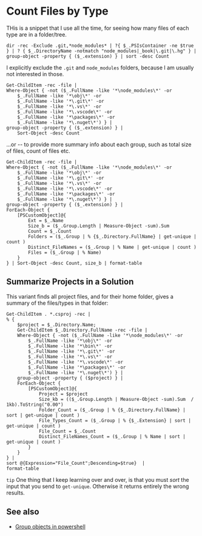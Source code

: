 ﻿# Count Files by Type

THis is a snippet that I use all the time, for seeing how many files of each type are in a folder/tree.

	dir -rec -Exclude .git,*node_modules* | ?{ $_.PSIsContainer -ne $true } | ? { $_.DirectoryName -notmatch "node_modules|_book|\.git|\.hg" } | group-object -property { ($_.extension) } | sort -desc Count

I explicitly exclude the `.git` and `node_modules` folders, because I am usually not interested in those.

	Get-ChildItem -rec -file |
	Where-Object { -not ($_.FullName -like '*\node_modules\*' -or
		$_.FullName -like '*\obj\*' -or
		$_.FullName -like '*\.git\*' -or
		$_.FullName -like '*\.vs\*' -or
		$_.FullName -like '*\.vscode\*' -or
		$_.FullName -like '*\packages\*' -or
		$_.FullName -like '*\.nuget\*') } |
	group-object -property { ($_.extension) } |
		Sort-Object -desc Count

...or -- to provide more summary info about each group, such as total size of files, count of files etc.

	Get-ChildItem -rec -file |
	Where-Object { -not ($_.FullName -like '*\node_modules\*' -or
		$_.FullName -like '*\obj\*' -or
		$_.FullName -like '*\.git\*' -or
		$_.FullName -like '*\.vs\*' -or
		$_.FullName -like '*\.vscode\*' -or
		$_.FullName -like '*\packages\*' -or
		$_.FullName -like '*\.nuget\*') } |
	group-object -property { ($_.extension) } |
	ForEach-Object {
		[PSCustomObject]@{
			Ext = $_.Name
			Size_b = ($_.Group.Length | Measure-Object -sum).Sum
			Count = $_.Count
			Folders = ($_.Group | % {$_.Directory.FullName} | get-unique | count )
			Distinct_FileNames = ($_.Group | % Name | get-unique | count )
			Files = ($_.Group | % Name)
		}
	} | Sort-Object -desc Count, size_b | format-table


## Summarize Projects in a Solution

This variant finds all project files, and for their home folder, gives a summary of the files/types in that folder:


	Get-ChildItem . *.csproj -rec |
	% {
		$project = $_.Directory.Name;
		Get-ChildItem $_.Directory.FullName -rec -file |
		Where-Object { -not ($_.FullName -like '*\node_modules\*' -or
			$_.FullName -like '*\obj\*' -or
			$_.FullName -like '*\bin\*' -or
			$_.FullName -like '*\.git\*' -or
			$_.FullName -like '*\.vs\*' -or
			$_.FullName -like '*\.vscode\*' -or
			$_.FullName -like '*\packages\*' -or
			$_.FullName -like '*\.nuget\*') } |
		group-object -property { ($project) } |
		ForEach-Object {
			[PSCustomObject]@{
				Project = $project
				Size_kb = (($_.Group.Length | Measure-Object -sum).Sum  / 1kb).ToString("0.00")
				Folder_Count = ($_.Group | % {$_.Directory.FullName} | sort | get-unique | count )
				File_Types_Count = ($_.Group | % {$_.Extension} | sort | get-unique | count )
				File_Count = $_.Count
				Distinct_FileNames_Count = ($_.Group | % Name | sort | get-unique | count )
			}
		}
	} |
	sort @{Expression="File_Count";Descending=$true}  |
    format-table


`tip` One thing that I keep learning over and over, is that you must *sort* the input that you send to `get-unique`. Otherwise it returns entirely the wrong results.


## See also

- [Group objects in powershell](group_objects_in_powershell.md)